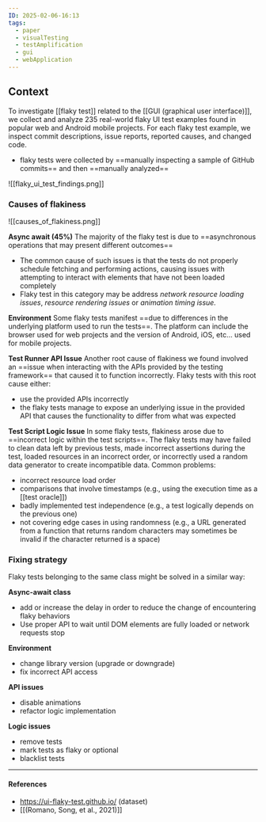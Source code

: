 ```yaml
---
ID: 2025-02-06-16:13
tags:
  - paper
  - visualTesting
  - testAmplification
  - gui
  - webApplication
---
```

## Context

To investigate [[flaky test]] related to the [[GUI (graphical user interface)]], we collect and analyze 235 real-world flaky UI test examples found in popular web and Android mobile projects. For each flaky test example, we inspect commit descriptions, issue reports, reported causes, and changed code.
- flaky tests were collected by ==manually inspecting a sample of GitHub commits== and then ==manually analyzed==

![[flaky_ui_test_findings.png]]
### Causes of flakiness

![[causes_of_flakiness.png]]

**Async await (45%)**
The majority of the flaky test is due to ==asynchronous operations that may present different outcomes==
- The common cause of such issues is that the tests do not properly schedule fetching and performing actions, causing issues with attempting to interact with elements that have not been loaded completely
- Flaky test in this category may be address *network resource loading issues*, *resource rendering issues* or *animation timing issue.*

**Environment**
Some flaky tests manifest ==due to differences in the underlying platform used to run the tests==. The platform can include the browser used for web projects and the version of Android, iOS, etc… used for mobile projects.

**Test Runner API Issue** 
Another root cause of flakiness we found involved an ==issue when interacting with the APIs provided by the testing framework== that caused it to function incorrectly. Flaky tests with this root cause either:
- use the provided APIs incorrectly
- the flaky tests manage to expose an underlying issue in the provided API that causes the functionality to differ from what was expected

**Test Script Logic Issue**
In some flaky tests, flakiness arose due to ==incorrect logic within the test scripts==. The flaky tests may have failed to clean data left by previous tests, made incorrect assertions during the test, loaded resources in an incorrect order, or incorrectly used a random data generator to create incompatible data. Common problems:
- incorrect resource load order
- comparisons that involve timestamps (e.g., using the execution time as a [[test oracle]])
- badly implemented test independence (e.g., a test logically depends on the previous one)
- not covering edge cases in using randomness (e.g., a URL generated from a function that returns random characters may sometimes be invalid if the character returned is a space)

### Fixing strategy

Flaky tests belonging to the same class might be solved in a similar way:

**Async-await class**
- add or increase the delay in order to reduce the change of encountering flaky behaviors
- Use proper API to wait until DOM elements are fully loaded or network requests stop

**Environment**
- change library version (upgrade or downgrade)
- fix incorrect API access

**API issues**
- disable animations
- refactor logic implementation

**Logic issues**
- remove tests
- mark tests as flaky or optional
- blacklist tests

---
#### References
- https://ui-flaky-test.github.io/ (dataset)
- [[(Romano, Song, et al., 2021)]]
